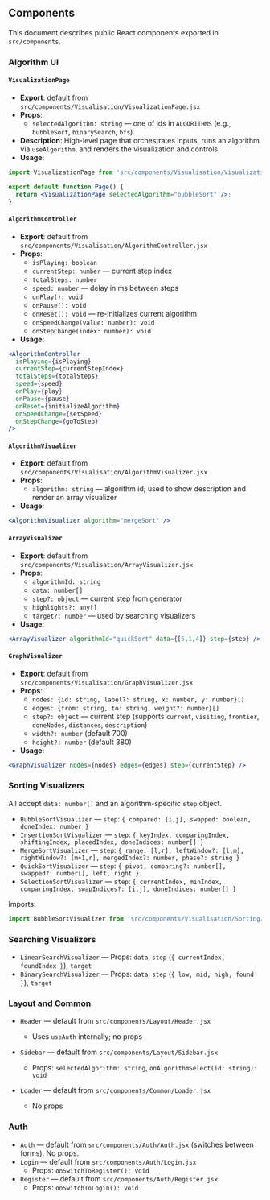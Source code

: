 ## Components

This document describes public React components exported in `src/components`.

### Algorithm UI

#### `VisualizationPage`
- **Export**: default from `src/components/Visualisation/VisualizationPage.jsx`
- **Props**:
  - `selectedAlgorithm: string` — one of ids in `ALGORITHMS` (e.g., `bubbleSort`, `binarySearch`, `bfs`).
- **Description**: High-level page that orchestrates inputs, runs an algorithm via `useAlgorithm`, and renders the visualization and controls.
- **Usage**:
```jsx
import VisualizationPage from 'src/components/Visualisation/VisualizationPage';

export default function Page() {
  return <VisualizationPage selectedAlgorithm="bubbleSort" />;
}
```

#### `AlgorithmController`
- **Export**: default from `src/components/Visualisation/AlgorithmController.jsx`
- **Props**:
  - `isPlaying: boolean`
  - `currentStep: number` — current step index
  - `totalSteps: number`
  - `speed: number` — delay in ms between steps
  - `onPlay(): void`
  - `onPause(): void`
  - `onReset(): void` — re-initializes current algorithm
  - `onSpeedChange(value: number): void`
  - `onStepChange(index: number): void`
- **Usage**:
```jsx
<AlgorithmController
  isPlaying={isPlaying}
  currentStep={currentStepIndex}
  totalSteps={totalSteps}
  speed={speed}
  onPlay={play}
  onPause={pause}
  onReset={initializeAlgorithm}
  onSpeedChange={setSpeed}
  onStepChange={goToStep}
/>
```

#### `AlgorithmVisualizer`
- **Export**: default from `src/components/Visualisation/AlgorithmVisualizer.jsx`
- **Props**:
  - `algorithm: string` — algorithm id; used to show description and render an array visualizer
- **Usage**:
```jsx
<AlgorithmVisualizer algorithm="mergeSort" />
```

#### `ArrayVisualizer`
- **Export**: default from `src/components/Visualisation/ArrayVisualizer.jsx`
- **Props**:
  - `algorithmId: string`
  - `data: number[]`
  - `step?: object` — current step from generator
  - `highlights?: any[]`
  - `target?: number` — used by searching visualizers
- **Usage**:
```jsx
<ArrayVisualizer algorithmId="quickSort" data={[5,1,4]} step={step} />
```

#### `GraphVisualizer`
- **Export**: default from `src/components/Visualisation/GraphVisualizer.jsx`
- **Props**:
  - `nodes: {id: string, label?: string, x: number, y: number}[]`
  - `edges: {from: string, to: string, weight?: number}[]`
  - `step?: object` — current step (supports `current`, `visiting`, `frontier`, `doneNodes`, `distances`, `description`)
  - `width?: number` (default 700)
  - `height?: number` (default 380)
- **Usage**:
```jsx
<GraphVisualizer nodes={nodes} edges={edges} step={currentStep} />
```

### Sorting Visualizers

All accept `data: number[]` and an algorithm-specific `step` object.

- `BubbleSortVisualizer` — `step`: `{ compared: [i,j], swapped: boolean, doneIndex: number }`
- `InsertionSortVisualizer` — `step`: `{ keyIndex, comparingIndex, shiftingIndex, placedIndex, doneIndices: number[] }`
- `MergeSortVisualizer` — `step`: `{ range: [l,r], leftWindow?: [l,m], rightWindow?: [m+1,r], mergedIndex?: number, phase?: string }`
- `QuickSortVisualizer` — `step`: `{ pivot, comparing?: number[], swapped?: number[], left, right }`
- `SelectionSortVisualizer` — `step`: `{ currentIndex, minIndex, comparingIndex, swapIndices?: [i,j], doneIndices: number[] }`

Imports:
```jsx
import BubbleSortVisualizer from 'src/components/Visualisation/Sorting/BubbleSortVisualizer';
```

### Searching Visualizers

- `LinearSearchVisualizer` — Props: `data`, `step` (`{ currentIndex, foundIndex }`), `target`
- `BinarySearchVisualizer` — Props: `data`, `step` (`{ low, mid, high, found }`), `target`

### Layout and Common

- `Header` — default from `src/components/Layout/Header.jsx`
  - Uses `useAuth` internally; no props

- `Sidebar` — default from `src/components/Layout/Sidebar.jsx`
  - Props: `selectedAlgorithm: string`, `onAlgorithmSelect(id: string): void`

- `Loader` — default from `src/components/Common/Loader.jsx`
  - No props

### Auth

- `Auth` — default from `src/components/Auth/Auth.jsx` (switches between forms). No props.
- `Login` — default from `src/components/Auth/Login.jsx`
  - Props: `onSwitchToRegister(): void`
- `Register` — default from `src/components/Auth/Register.jsx`
  - Props: `onSwitchToLogin(): void`

